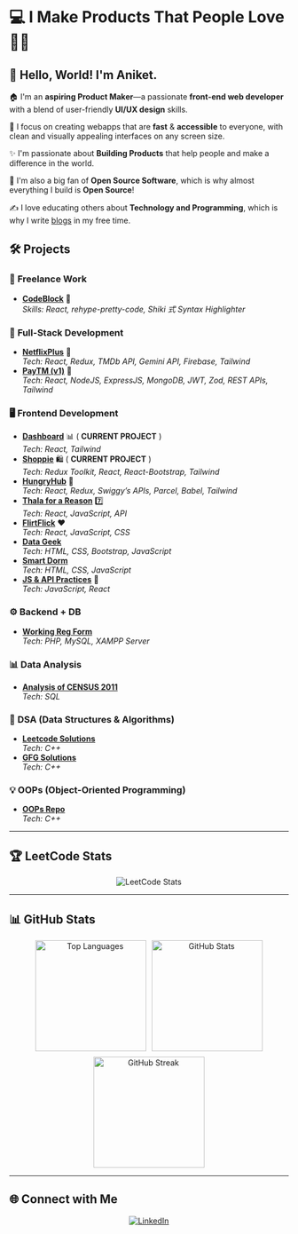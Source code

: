 # 💻 I Make Products That People Love 💖✨

## 🌟 Hello, World! I'm Aniket.

🏠 I'm an **aspiring Product Maker**—a passionate **front-end web developer** with a blend of user-friendly **UI/UX design** skills. 

🎨 I focus on creating webapps that are **fast** & **accessible** to everyone, with clean and visually appealing interfaces on any screen size.

✨ I'm passionate about **Building Products** that help people and make a difference in the world.

🚀 I'm also a big fan of **Open Source Software**, which is why almost everything I build is **Open Source**!

✍️ I love educating others about **Technology and Programming**, which is why I write [blogs](https://aniketsinha.hashnode.dev/) in my free time.

## 🛠️ **Projects**

### 🎨 **Freelance Work**
- **[CodeBlock](https://github.com/aniketsinha2002/codeblock)** 📱  
  _Skills: React, rehype-pretty-code, Shiki 式 Syntax Highlighter_

### 🔧 **Full-Stack Development**
- **[NetflixPlus](https://github.com/aniketsinha2002/NetflixGPT)** 🍿  
  _Tech: React, Redux, TMDb API, Gemini API, Firebase, Tailwind_
- **[PayTM (v1)](https://github.com/aniketsinha2002/100xDevs/tree/main/paytm)** 💸  
  _Tech: React, NodeJS, ExpressJS, MongoDB, JWT, Zod, REST APIs, Tailwind_


### 🖥️ **Frontend Development**
- **[Dashboard](https://github.com/aniketsinha2002/Dashboard-Writix-AI)** 📊  ( **CURRENT PROJECT** )   
  _Tech: React, Tailwind_
- **[Shoppie](https://github.com/aniketsinha2002/Shoppie)** 🛍️  ( **CURRENT PROJECT** )    
  _Tech: Redux Toolkit, React, React-Bootstrap, Tailwind_
- **[HungryHub](https://github.com/aniketsinha2002/HungryHub)** 🍔  
  _Tech: React, Redux, Swiggy’s APIs, Parcel, Babel, Tailwind_
- **[Thala for a Reason](https://github.com/aniketsinha2002/Thala-For-A-Reason)** 7️⃣  
  _Tech: React, JavaScript, API_
- **[FlirtFlick](https://github.com/aniketsinha2002/FlirtFlick)** ❤️  
  _Tech: React, JavaScript, CSS_
- **[Data Geek](https://github.com/aniketsinha2002/DataGeek)**  
  _Tech: HTML, CSS, Bootstrap, JavaScript_
- **[Smart Dorm](https://github.com/aniketsinha2002/smartdorm.github.io)**  
  _Tech: HTML, CSS, JavaScript_
- **[JS & API Practices](https://github.com/aniketsinha2002/Javascript-and-API-practices)** 🐛  
  _Tech: JavaScript, React_


### ⚙️ **Backend + DB**
- **[Working Reg Form](https://github.com/aniketsinha2002/Working-Registration-Form)**  
  _Tech: PHP, MySQL, XAMPP Server_

### 📊 **Data Analysis**
- **[Analysis of CENSUS 2011](https://github.com/aniketsinha2002/SQL_Data_Analysis_CENSUS2011)**  
  _Tech: SQL_

### 🧠 **DSA (Data Structures & Algorithms)**
- **[Leetcode Solutions](https://github.com/aniketsinha2002/Leetcode-Sol)**  
  _Tech: C++_
- **[GFG Solutions](https://github.com/aniketsinha2002/GFG-Sol)**  
  _Tech: C++_

### 💡 **OOPs (Object-Oriented Programming)**
- **[OOPs Repo](https://github.com/aniketsinha2002/OOPs)**  
  _Tech: C++_

---

## 🏆 **LeetCode Stats**
<div align="center">
  <img src="https://leetcard.jacoblin.cool/aniketsinha2002?theme=nord&font=Livvic" alt="LeetCode Stats">
</div>

---

## 📊 **GitHub Stats**

<div align="center" style="display: flex; flex-wrap: wrap; justify-content: center; gap: 10px;">
  <img alt="Top Languages" src="https://github-readme-stats.vercel.app/api/top-langs/?username=aniketsinha2002&hide=jupyter%20notebook,html&theme=react&langs_count=16&layout=compact" style="height: 200px; width: auto;" />
  <img alt="GitHub Stats" src="https://github-readme-stats.vercel.app/api?username=aniketsinha2002&theme=dark&hide_border=false&include_all_commits=false&count_private=false" style="height: 200px; width: auto;" />
  <img alt="GitHub Streak" src="https://github-readme-streak-stats.herokuapp.com/?user=aniketsinha2002&theme=dark&hide_border=false" style="height: 200px; width: auto;" />
</div>



---

## 🌐 **Connect with Me**

<div align="center">
  <a href="https://www.linkedin.com/in/aniketsinha2002/" target="_blank" rel="noopener noreferrer">
    <img src="https://img.shields.io/badge/LinkedIn-AniketSinha-blue?style=for-the-badge&logo=linkedin" alt="LinkedIn">
  </a>
</div>
